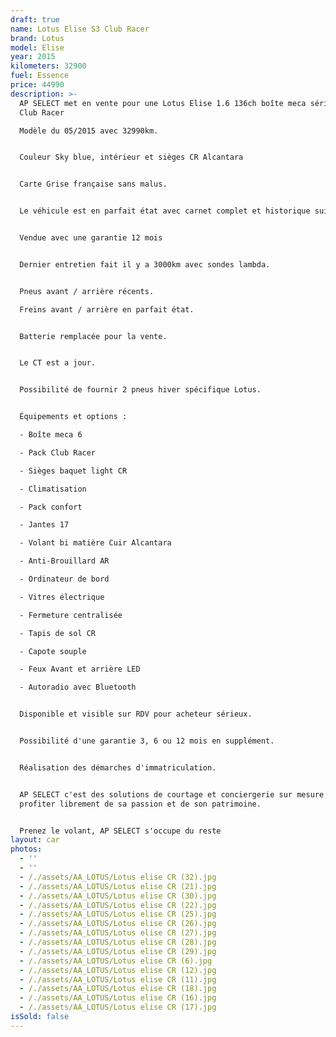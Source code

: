 ```yaml
---
draft: true
name: Lotus Elise S3 Club Racer
brand: Lotus
model: Elise
year: 2015
kilometers: 32900
fuel: Essence
price: 44990
description: >-
  AP SELECT met en vente pour une Lotus Elise 1.6 136ch boîte meca série limited
  Club Racer

  Modèle du 05/2015 avec 32990km.


  Couleur Sky blue, intérieur et sièges CR Alcantara


  Carte Grise française sans malus.


  Le véhicule est en parfait état avec carnet complet et historique suivi.


  Vendue avec une garantie 12 mois


  Dernier entretien fait il y a 3000km avec sondes lambda.


  Pneus avant / arrière récents.

  Freins avant / arrière en parfait état.


  Batterie remplacée pour la vente.


  Le CT est a jour.


  Possibilité de fournir 2 pneus hiver spécifique Lotus.


  Équipements et options :

  - Boîte meca 6

  - Pack Club Racer

  - Sièges baquet light CR

  - Climatisation

  - Pack confort

  - Jantes 17

  - Volant bi matière Cuir Alcantara

  - Anti-Brouillard AR

  - Ordinateur de bord

  - Vitres électrique

  - Fermeture centralisée

  - Tapis de sol CR

  - Capote souple

  - Feux Avant et arrière LED

  - Autoradio avec Bluetooth


  Disponible et visible sur RDV pour acheteur sérieux.


  Possibilité d'une garantie 3, 6 ou 12 mois en supplément.


  Réalisation des démarches d'immatriculation.


  AP SELECT c'est des solutions de courtage et conciergerie sur mesure pour
  profiter librement de sa passion et de son patrimoine.


  Prenez le volant, AP SELECT s'occupe du reste
layout: car
photos:
  - ''
  - ''
  - /./assets/AA_LOTUS/Lotus elise CR (32).jpg
  - /./assets/AA_LOTUS/Lotus elise CR (21).jpg
  - /./assets/AA_LOTUS/Lotus elise CR (30).jpg
  - /./assets/AA_LOTUS/Lotus elise CR (22).jpg
  - /./assets/AA_LOTUS/Lotus elise CR (25).jpg
  - /./assets/AA_LOTUS/Lotus elise CR (26).jpg
  - /./assets/AA_LOTUS/Lotus elise CR (27).jpg
  - /./assets/AA_LOTUS/Lotus elise CR (28).jpg
  - /./assets/AA_LOTUS/Lotus elise CR (29).jpg
  - /./assets/AA_LOTUS/Lotus elise CR (6).jpg
  - /./assets/AA_LOTUS/Lotus elise CR (12).jpg
  - /./assets/AA_LOTUS/Lotus elise CR (11).jpg
  - /./assets/AA_LOTUS/Lotus elise CR (18).jpg
  - /./assets/AA_LOTUS/Lotus elise CR (16).jpg
  - /./assets/AA_LOTUS/Lotus elise CR (17).jpg
isSold: false
---
```





